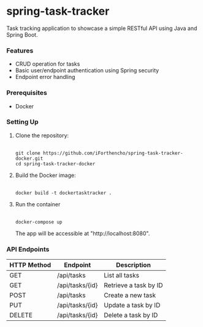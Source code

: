 # spring-task-tracker

Task tracking application to showcase a simple RESTful API using Java and Spring Boot.

### Features

- CRUD operation for tasks
- Basic user/endpoint authentication using Spring security
- Endpoint error handling

### Prerequisites

- Docker

### Setting Up

1. Clone the repository:
<br><br>
    ```
    git clone https://github.com/iForthencho/spring-task-tracker-docker.git
    cd spring-task-tracker-docker
    ```
2. Build the Docker image:
<br><br>
   ```
   docker build -t dockertasktracker .
   ```

3. Run the container
<br><br>
   ```
   docker-compose up
   ```
   The app will be accessible at "http://localhost:8080".

### API Endpoints
| HTTP Method | Endpoint | Description |
| --- | --- | --- |
| GET | /api/tasks | List all tasks |
| GET | /api/tasks/{id} | Retrieve a task by ID |
| POST | /api/tasks | Create a new task |
| PUT | /api/tasks/{id} | Update a task by ID |
| DELETE | /api/tasks/{id} | Delete a task by ID |

